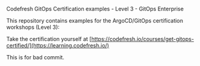 Codefresh GitOps Certification examples - Level 3 - GitOps Enterprise

This repository contains examples for the ArgoCD/GitOps certification workshops (Level 3):

Take the certification yourself at [https://codefresh.io/courses/get-gitops-certified/](https://learning.codefresh.io/)

This is for bad commit.